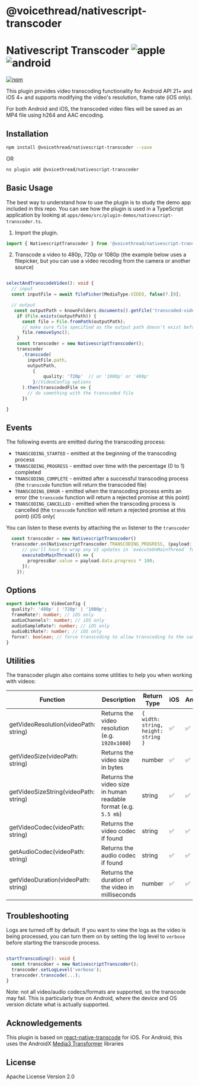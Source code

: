 # @voicethread/nativescript-transcoder

# Nativescript Transcoder ![apple](https://cdn3.iconfinder.com/data/icons/picons-social/57/16-apple-32.png) ![android](https://cdn4.iconfinder.com/data/icons/logos-3/228/android-32.png)

[![npm](https://img.shields.io/npm/v/@voicethread/nativescript-audio-recorder?style=flat-square)](https://www.npmjs.com/package/@voicethread/nativescript-transcoder)

This plugin provides video transcoding functionality for Android API 21+ and iOS 4+ and supports modifying the video's resolution, frame rate (iOS only).

For both Android and iOS, the transcoded video files will be saved as an MP4 file using h264 and AAC encoding. 

## Installation

```bash
npm install @voicethread/nativescript-transcoder --save
```

OR 

```bash
ns plugin add @voicethread/nativescript-transcoder
```

## Basic Usage

The best way to understand how to use the plugin is to study the demo app included in this repo. You can see how the plugin is used in a TypeScript application by looking at `apps/demo/src/plugin-demos/nativescript-transcoder.ts`.

1. Import the plugin.

```typescript
import { NativescriptTranscoder } from '@voicethread/nativescript-transcoder';
```

2. Transcode a video to 480p, 720p or 1080p (the example below uses a filepicker, but you can use a video recoding from the camera or another source)

```typescript

selectAndTranscodeVideo(): void {
  // input
  const inputFile = await filePicker(MediaType.VIDEO, false)?.[0];

  // output
   const outputPath = knownFolders.documents().getFile('transcoded-video.mp4').path;
    if (File.exists(outputPath)) {
      const file = File.fromPath(outputPath);
      // make sure file specified as the output path doesn't exist before starting the transcoding process
      file.removeSync();
    }
    const transcoder = new NativescriptTranscoder();
    transcoder
      .transcode(
        inputFile.path,
        outputPath,
          {
              quality: '720p'  // or '1080p' or '480p'
          }//VideoConfig options
      ).then(transcodedFile => {
        // do something with the transcoded file
      })

}
```

## Events

The following events are emitted during the transcoding process:

- `TRANSCODING_STARTED` - emitted at the beginning of the transcoding process
- `TRANSCODING_PROGRESS` - emitted over time with the percentage (0 to 1) completed
- `TRANSCODING_COMPLETE` - emitted after a successful transcoding process (the `transcode` function will return the transcoded file)
- `TRANSCODING_ERROR` - emitted when the transcoding process emits an error (the `transcode` function will return a rejected promise at this point)
- `TRANSCODING_CANCELLED` - emitted when the transcoding process is cancelled (the `transcode` function will return a rejected promise at this point) (iOS only(

You can listen to these events by attaching the `on` listener to the `transcoder`

```typescript
  const transcoder = new NativescriptTranscoder()
  transcoder.on(NativescriptTranscoder.TRANSCODING_PROGRESS, (payload: MessageData) => {
      // you'll have to wrap any UI updates in `executeOnMainThread` for iOS as the events are emitted from a different thread
      executeOnMainThread(() => {
        progressBar.value = payload.data.progress * 100;
      });
    });
```

## Options 
```typescript
export interface VideoConfig {
  quality?: '480p' | '720p' | '1080p'; 
  frameRate?: number; // iOS only
  audioChannels?: number; // iOS only
  audioSampleRate?: number; // iOS only
  audioBitRate?: number; // iOS only
  force?: boolean; // force transcoding to allow transcoding to the same or higher quality
}
```

## Utilities

The transcoder plugin also contains some utilities to help you when working with videos:

| Function    | Description | Return Type | iOS | Android |
| ----------- | ----------- | ----------- | ----------- | ----------- |
| getVideoResolution(videoPath: string)      | Returns the video resolution (e.g. `1920x1080`) | `{ width: string, height: string }` | ✅ | ✅ |
| getVideoSize(videoPath: string)      | Returns the video size in bytes | number | ✅ | ✅ |
| getVideoSizeString(videoPath: string)      | Returns the video size in human readable format (e.g. `5.5 mb`) | string | ✅ | ✅ |
| getVideoCodec(videoPath: string)      | Returns the video codec if found | string | ✅ | ✅ |
| getAudioCodec(videoPath: string)      | Returns the audio codec if found | string | ✅ | ✅ |
| getVideoDuration(videoPath: string)      | Returns the duration of the video in milliseconds | number | ✅ | ✅ |
## Troubleshooting

Logs are turned off by default. If you want to view the logs as the video is being processed, you can turn them on by setting the log level to `verbose` before starting the transcode process.

```typescript

startTranscoding(): void {
  const transcdoer = new NativescriptTranscoder();
  transcoder.setLogLevel('verbose');
  transcoder.transcode(...);
}
```

Note: not all video/audio codecs/formats are supported, so the transcode may fail. This is particularly true on Android, where the device and OS version dictate what is actually supported. 
  
## Acknowledgements

This plugin is based on [react-native-transcode](https://github.com/selsamman/react-native-transcode) for iOS. For Android, this uses the AndroidX [Media3 Transformer](https://developer.android.com/media/media3/transformer) libraries


## License

Apache License Version 2.0
